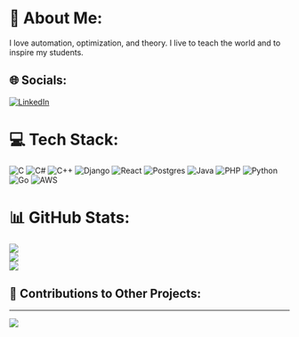# 💫 About Me:
I love automation, optimization, and theory. I live to teach the world and to inspire my students.

## 🌐 Socials:
[![LinkedIn](https://img.shields.io/badge/LinkedIn-%230077B5.svg?logo=linkedin&logoColor=white)](https://linkedin.com/in/https://www.linkedin.com/in/raphael-elspas-1ba0a34a/) 

# 💻 Tech Stack:
![C](https://img.shields.io/badge/c-%2300599C.svg?style=for-the-badge&logo=c&logoColor=white) ![C#](https://img.shields.io/badge/c%23-%23239120.svg?style=for-the-badge&logo=csharp&logoColor=white) ![C++](https://img.shields.io/badge/c++-%2300599C.svg?style=for-the-badge&logo=c%2B%2B&logoColor=white) ![Django](https://img.shields.io/badge/django-%23092E20.svg?style=for-the-badge&logo=django&logoColor=white) ![React](https://img.shields.io/badge/react-%2320232a.svg?style=for-the-badge&logo=react&logoColor=%2361DAFB) ![Postgres](https://img.shields.io/badge/postgres-%23316192.svg?style=for-the-badge&logo=postgresql&logoColor=white) ![Java](https://img.shields.io/badge/java-%23ED8B00.svg?style=for-the-badge&logo=openjdk&logoColor=white) ![PHP](https://img.shields.io/badge/php-%23777BB4.svg?style=for-the-badge&logo=php&logoColor=white) ![Python](https://img.shields.io/badge/python-3670A0?style=for-the-badge&logo=python&logoColor=ffdd54) ![Go](https://img.shields.io/badge/go-%2300ADD8.svg?style=for-the-badge&logo=go&logoColor=white) ![AWS](https://img.shields.io/badge/AWS-%23FF9900.svg?style=for-the-badge&logo=amazon-aws&logoColor=white)
# 📊 GitHub Stats:
![](github-readme-stats-psi-nine-86.vercel.app/api?username=relspas&theme=dark&hide_border=true&include_all_commits=true&count_private=true)<br/>
![](https://github-readme-streak-stats.herokuapp.com/?user=relspas&theme=dark&hide_border=true)<br/>
![](https://github-readme-stats.vercel.app/api/top-langs/?username=relspas&theme=dark&hide_border=true&include_all_commits=true&count_private=true&layout=compact)
## 🔄 Contributions to Other Projects:
<!--START_SECTION:external-contributions-->
<!-- List of contributions will be dynamically updated here -->
<!--END_SECTION:external-contributions-->
---
[![](https://visitcount.itsvg.in/api?id=relspas&icon=0&color=0)](https://visitcount.itsvg.in)

<!-- Proudly created with GPRM ( https://gprm.itsvg.in ) -->
